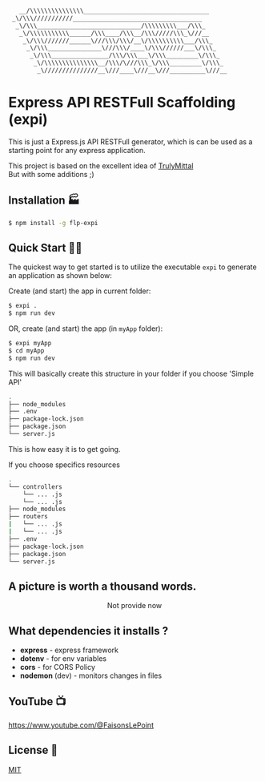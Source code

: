 ```bash
   __/\\\\\\\\\\\\\\\___________________________________        
 _\/\\\///////////____________________________________       
  _\/\\\_____________________________/\\\\\\\\\___/\\\_      
   _\/\\\\\\\\\\\______/\\\____/\\\__/\\\/////\\\_\///__     
    _\/\\\///////______\///\\\/\\\/__\/\\\\\\\\\\___/\\\_    
     _\/\\\_______________\///\\\/____\/\\\//////___\/\\\_   
      _\/\\\________________/\\\/\\\___\/\\\_________\/\\\_  
       _\/\\\\\\\\\\\\\\\__/\\\/\///\\\_\/\\\_________\/\\\_ 
        _\///////////////__\///____\///__\///__________\///__
```

# Express API RESTFull Scaffolding (expi)

This is just a Express.js API RESTFull generator, which is can be used as a starting point for any express application.

This project is based on the excellent idea of [TrulyMittal](https://github.com/trulymittal)<br>
But with some additions ;)

## Installation 🏭

```bash
$ npm install -g flp-expi
```

## Quick Start 🏃‍♂️

The quickest way to get started is to utilize the executable `expi` to generate an application as shown below:

Create (and start) the app in current folder:

```bash
$ expi .
$ npm run dev
```

OR, create (and start) the app (in `myApp` folder):

```bash
$ expi myApp
$ cd myApp
$ npm run dev
```

This will basically create this structure in your folder if you choose 'Simple API'

```bash
.
├── node_modules
├── .env
├── package-lock.json
├── package.json
└── server.js    
```

This is how easy it is to get going.

If you choose specifics resources

```bash
.
└── controllers
    └── ... .js
    └── ... .js
├── node_modules
├── routers
|   └── ... .js
|   └── ... .js
├── .env
├── package-lock.json
├── package.json
└── server.js
```

## A picture is worth a thousand words.

<p align='center'>
Not provide now
</p>

## What dependencies it installs ?

- **express** - express framework
- **dotenv** - for env variables
- **cors** - for CORS Policy
- **nodemon** (dev) - monitors changes in files

## YouTube 📺

https://www.youtube.com/@FaisonsLePoint

## License 🎫

[MIT](LICENSE)
